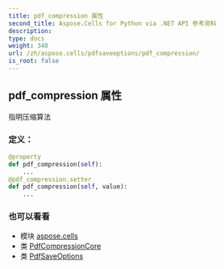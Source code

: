 ```yaml
---
title: pdf_compression 属性
second_title: Aspose.Cells for Python via .NET API 参考资料
description:
type: docs
weight: 340
url: /zh/aspose.cells/pdfsaveoptions/pdf_compression/
is_root: false
---
```

## pdf_compression 属性

指明压缩算法
### 定义：
```python
@property
def pdf_compression(self):
    ...
@pdf_compression.setter
def pdf_compression(self, value):
    ...
```

### 也可以看看
* 模块 [aspose.cells](../../)
* 类 [PdfCompressionCore](/cells/python-net/zh/aspose.cells.rendering/pdfcompressioncore)
* 类 [PdfSaveOptions](/cells/python-net/zh/aspose.cells/pdfsaveoptions)
